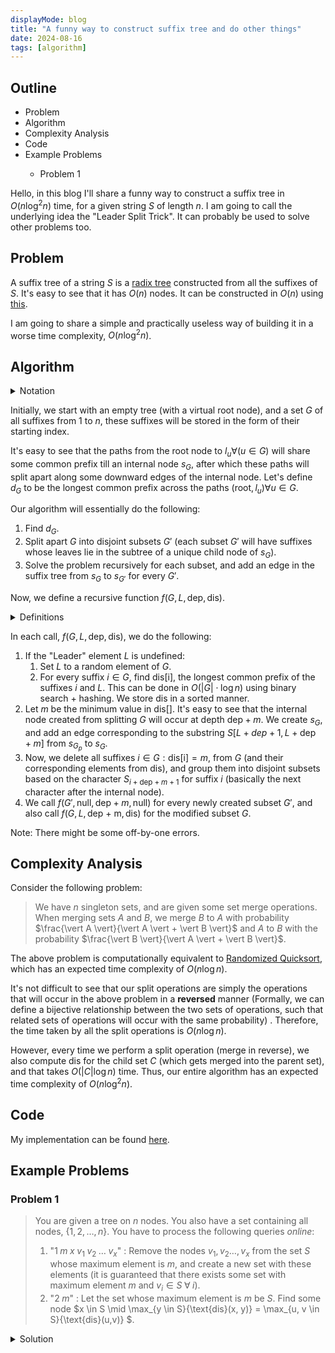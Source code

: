 ```yaml
---
displayMode: blog
title: "A funny way to construct suffix tree and do other things"
date: 2024-08-16
tags: [algorithm]
---
```


## Outline

<ul class="outline-list">
<li>Problem</li>
<li>Algorithm</li>
<li>Complexity Analysis</li>
<li>Code</li>
<li>Example Problems</li>
    <ul>
    <li>Problem 1</li>
    </ul>
</ul>

Hello, in this blog I'll share a funny way to construct a suffix tree in $O(n \log^2{n})$ time, for a given string $S$ of length $n$. I am going to call the underlying idea the "Leader Split Trick". It can probably be used to solve other problems too.

## Problem

A suffix tree of a string $S$ is a [radix tree](https://en.wikipedia.org/wiki/Radix_tree) constructed from all the suffixes of $S$. It's easy to see that it has $O(n)$ nodes. It can be constructed in $O(n)$ using [this](https://codeforces.com/blog/entry/16780).

I am going to share a simple and practically useless way of building it in a worse time complexity, $O(n\log^2{n})$.

## Algorithm

<details><summary class = "spoiler-summary">Notation</summary> 
<div class = "spoiler-content">
<ul>
<li> When I refer to "suffix $i$" ahead, I mean the suffix $S[i, n]$. </li>
<li> $l_i$ is the leaf node corresponding to suffix $i$ in the final suffix tree. </li>
</ul>
</div>
</details>

Initially, we start with an empty tree (with a virtual root node), and a set $G$ of all suffixes from $1$ to $n$, these suffixes will be stored in the form of their starting index.

It's easy to see that the paths from the root node to $l_u \forall (u \in G)$ will share some common prefix till an internal node $s_G$, after which these paths will split apart along some downward edges of the internal node. Let's define $d_G$ to be the longest common prefix across the paths $(\text{root}, l_u) \forall u \in G$. 

Our algorithm will essentially do the following:

1. Find $d_G$.
2. Split apart $G$ into disjoint subsets $G'$ (each subset $G'$ will have suffixes whose leaves lie in the subtree of a unique child node of $s_G$).
3. Solve the problem recursively for each subset, and add an edge in the suffix tree from $s_G$ to $s_{G'}$ for every $G'$.

Now, we define a recursive function $f(G, L, \text{dep}, \text{dis})$. 

<details><summary class = "spoiler-summary">Definitions</summary> 
<div class = "spoiler-content">
<ul>
<li> $G$ : a set of suffixes (represented by starting indices) </li>
<li> $L$ : "leader" element (possibly undefined, in which case it will be "null") </li>
<li>$\text{dep}$ : depth of $s_{G_p}$ (the internal node of the parent call).</li>
<li> $\text{dis}$ : sorted list of integers (possibly undefined). </li>
</ul>
</div>
</details>

In each call, $f(G, L, \text{dep}, \text{dis})$, we do the following:

1. If the "Leader" element $L$ is undefined:   
   1. Set $L$ to a random element of $G$.
   2. For every suffix $i \in G$, find $\text{dis[i]}$, the longest common prefix of the suffixes $i$ and $L$. This can be done in $O(\vert G \vert \cdot \log{n})$ using binary search + hashing. We store $\text{dis}$ in a sorted manner. 
2. Let $m$ be the minimum value in $\text{dis[]}$. It's easy to see that the internal node created from splitting $G$ will occur at depth $\text{dep} + m$. We create $s_G$, and add an edge corresponding to the substring $S[L + dep + 1, L + \text{dep} + m]$ from $s_{G_p}$ to $s_G$.
3. Now, we delete all suffixes $i \in G : \text{dis[i]} = m$, from $G$ (and their corresponding elements from $\text{dis}$), and group them into disjoint subsets based on the character $S_{i + \text{dep} + m + 1}$ for suffix $i$ (basically the next character after the internal node). 
4. We call $f(G', \text{null}, \text{dep} + m, \text{null})$ for every newly created subset $G'$, and also call $f(G, L, \text{dep + m}, \text{dis})$ for the modified subset $G$.

Note: There might be some off-by-one errors.

## Complexity Analysis

Consider the following problem: 

> We have $n$ singleton sets, and are given some set merge operations. When merging sets $A$ and $B$, we merge $B$ to $A$ with probability $\frac{\vert A \vert}{\vert A \vert + \vert B \vert}$ and $A$ to $B$ with the probability $\frac{\vert B \vert}{\vert A \vert + \vert B \vert}$. 

The above problem is computationally equivalent to [Randomized Quicksort](https://en.wikipedia.org/wiki/Quicksort#Randomized_quicksort), which has an expected time complexity of $O(n \log{n})$.

It's not difficult to see that our split operations are simply the operations that will occur in the above problem in a **reversed** manner (Formally, we can define a bijective relationship between the two sets of operations, such that related sets of operations will occur with the same probability) . Therefore, the time taken by all the split operations is $O(n \log{n})$.

However, every time we perform a split operation (merge in reverse), we also compute $\text{dis}$ for the child set $C$ (which gets merged into the parent set), and that takes $O(\vert C \vert \log{n})$ time. Thus, our entire algorithm has an expected time complexity of $O(n \log^2{n})$.

## Code

My implementation can be found [here](https://github.com/welcome-to-the-sunny-side/libra/blob/main/meme/random_suffix_tree.cpp).

## Example Problems

### Problem 1

> You are given a tree on $n$ nodes. You also have a set containing all nodes, $\{1, 2, \dots , n\}$.
> You have to process the following queries *online*:
> 
> 1. "$1\; m\; x\; v_1\; v_2\; \dots \; v_x$" : Remove the nodes $v_1, v_2 \dots, v_x$ from the set $S$ whose maximum element is $m$, and create a new set with these elements (it is guaranteed that there exists some set with maximum element $m$ and $v_i \in S \; \forall \; i$).
> 2. "$2 \; m$" : Let the set whose maximum element is $m$ be $S$. Find some node $x \in S \mid \max_{y \in S}{\text{dis}(x, y)} = \max_{u, v \in S}{\text{dis}(u,v)} $. 

<details><summary class ="spoiler-summary">Solution</summary>
<div class = "spoiler-content">
[to be updated]
</div>
</details>